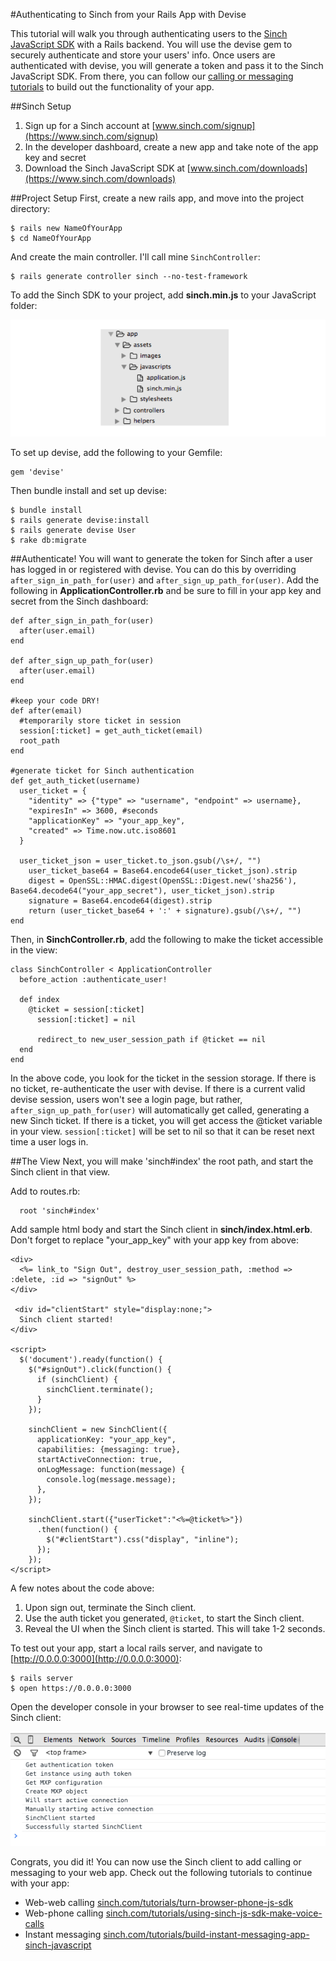 #Authenticating to Sinch from your Rails App with Devise

This tutorial will walk you through authenticating users to the [Sinch JavaScript SDK](https://www.sinch.com/web-sdk/) with a Rails backend. You will use the devise gem to securely authenticate and store your users' info. Once users are authenticated with devise, you will generate a token and pass it to the Sinch JavaScript SDK. From there, you can follow our [calling or messaging tutorials](https://www.sinch.com/tutorials/) to build out the functionality of your app.

##Sinch Setup
1. Sign up for a Sinch account at [www.sinch.com/signup](https://www.sinch.com/signup)
2. In the developer dashboard, create a new app and take note of the app key and secret
3. Download the Sinch JavaScript SDK at [www.sinch.com/downloads](https://www.sinch.com/downloads)

##Project Setup
First, create a new rails app, and move into the project directory:

    $ rails new NameOfYourApp
    $ cd NameOfYourApp
    
And create the main controller. I'll call mine `SinchController`:

    $ rails generate controller sinch --no-test-framework
    
To add the Sinch SDK to your project, add **sinch.min.js** to your JavaScript folder:

![image](images/sinch-min.png)
    
To set up devise, add the following to your Gemfile:

    gem 'devise'
    
Then bundle install and set up devise:

    $ bundle install
    $ rails generate devise:install
    $ rails generate devise User
    $ rake db:migrate
    
##Authenticate!
You will want to generate the token for Sinch after a user has logged in or registered with devise. You can do this by overriding `after_sign_in_path_for(user)` and `after_sign_up_path_for(user)`. Add the following in **ApplicationController.rb** and be sure to fill in your app key and secret from the Sinch dashboard:

    def after_sign_in_path_for(user)
      after(user.email)
    end

    def after_sign_up_path_for(user)
      after(user.email)
    end

    #keep your code DRY!
    def after(email)
      #temporarily store ticket in session
      session[:ticket] = get_auth_ticket(email)
      root_path
    end

    #generate ticket for Sinch authentication
    def get_auth_ticket(username)
      user_ticket = {
        "identity" => {"type" => "username", "endpoint" => username},
        "expiresIn" => 3600, #seconds
        "applicationKey" => "your_app_key",
        "created" => Time.now.utc.iso8601
      }

      user_ticket_json = user_ticket.to_json.gsub(/\s+/, "")
		user_ticket_base64 = Base64.encode64(user_ticket_json).strip
		digest = OpenSSL::HMAC.digest(OpenSSL::Digest.new('sha256'), Base64.decode64("your_app_secret"), user_ticket_json).strip
		signature = Base64.encode64(digest).strip
		return (user_ticket_base64 + ':' + signature).gsub(/\s+/, "")
    end
    
Then, in **SinchController.rb**, add the following to make the ticket accessible in the view:

    class SinchController < ApplicationController
      before_action :authenticate_user!

      def index
        @ticket = session[:ticket]
		  session[:ticket] = nil

		  redirect_to new_user_session_path if @ticket == nil
      end
    end
    
In the above code, you look for the ticket in the session storage. If there is no ticket, re-authenticate the user with devise. If there is a current valid devise session, users won't see a login page, but rather, `after_sign_up_path_for(user)` will automatically get called, generating a new Sinch ticket. If there is a ticket, you will get access the @ticket variable in your view. `session[:ticket]` will be set to nil so that it can be reset next time a user logs in.

##The View
Next, you will make 'sinch#index' the root path, and start the Sinch client in that view.

Add to routes.rb:

      root 'sinch#index'
      
Add sample html body and start the Sinch client in **sinch/index.html.erb**. Don't forget to replace "your_app_key" with your app key from above:

    <div>
      <%= link_to "Sign Out", destroy_user_session_path, :method => :delete, :id => "signOut" %>
    </div>
		
	 <div id="clientStart" style="display:none;">
      Sinch client started!
    </div>
    
    <script>
      $('document').ready(function() {
        $("#signOut").click(function() {
          if (sinchClient) {
            sinchClient.terminate();
          }
        });

        sinchClient = new SinchClient({
          applicationKey: "your_app_key",
          capabilities: {messaging: true},
          startActiveConnection: true,
          onLogMessage: function(message) {
            console.log(message.message);
          },
        });

        sinchClient.start({"userTicket":"<%=@ticket%>"})
          .then(function() {
            $("#clientStart").css("display", "inline");
          });
        });
    </script>
    
A few notes about the code above:
1. Upon sign out, terminate the Sinch client.
2. Use the auth ticket you generated, `@ticket`, to start the Sinch client.
3. Reveal the UI when the Sinch client is started. This will take 1-2 seconds.

To test out your app, start a local rails server, and navigate to [http://0.0.0.0:3000](http://0.0.0.0:3000):

    $ rails server
    $ open https://0.0.0.0:3000
    
Open the developer console in your browser to see real-time updates of the Sinch client:

![image](images/dev-console.png)

Congrats, you did it! You can now use the Sinch client to add calling or messaging to your web app. Check out the following tutorials to continue with your app:

- Web-web calling [sinch.com/tutorials/turn-browser-phone-js-sdk](https://www.sinch.com/tutorials/turn-browser-phone-js-sdk/)    
- Web-phone calling [sinch.com/tutorials/using-sinch-js-sdk-make-voice-calls](https://www.sinch.com/tutorials/using-sinch-js-sdk-make-voice-calls/)    
- Instant messaging [sinch.com/tutorials/build-instant-messaging-app-sinch-javascript](https://www.sinch.com/tutorials/build-instant-messaging-app-sinch-javascript/)
